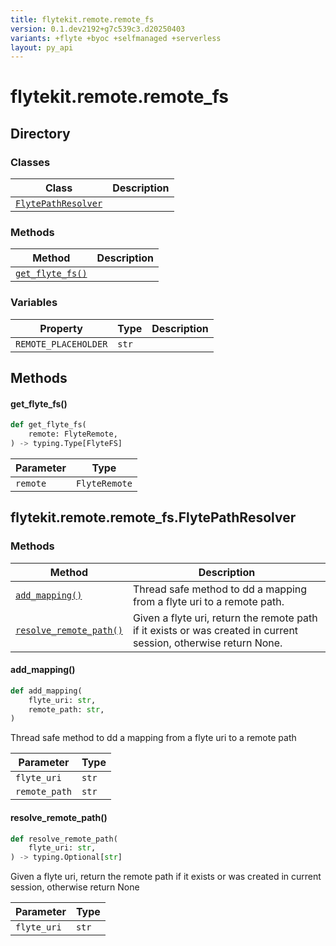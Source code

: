 ```yaml
---
title: flytekit.remote.remote_fs
version: 0.1.dev2192+g7c539c3.d20250403
variants: +flyte +byoc +selfmanaged +serverless
layout: py_api
---
```


# flytekit.remote.remote_fs

## Directory

### Classes

| Class | Description |
|-|-|
| [`FlytePathResolver`](.././flytekit.remote.remote_fs#flytekitremoteremote_fsflytepathresolver) |  |

### Methods

| Method | Description |
|-|-|
| [`get_flyte_fs()`](#get_flyte_fs) |  |


### Variables

| Property | Type | Description |
|-|-|-|
| `REMOTE_PLACEHOLDER` | `str` |  |

## Methods

#### get_flyte_fs()

```python
def get_flyte_fs(
    remote: FlyteRemote,
) -> typing.Type[FlyteFS]
```
| Parameter | Type |
|-|-|
| `remote` | `FlyteRemote` |

## flytekit.remote.remote_fs.FlytePathResolver

### Methods

| Method | Description |
|-|-|
| [`add_mapping()`](#add_mapping) | Thread safe method to dd a mapping from a flyte uri to a remote path. |
| [`resolve_remote_path()`](#resolve_remote_path) | Given a flyte uri, return the remote path if it exists or was created in current session, otherwise return None. |


#### add_mapping()

```python
def add_mapping(
    flyte_uri: str,
    remote_path: str,
)
```
Thread safe method to dd a mapping from a flyte uri to a remote path


| Parameter | Type |
|-|-|
| `flyte_uri` | `str` |
| `remote_path` | `str` |

#### resolve_remote_path()

```python
def resolve_remote_path(
    flyte_uri: str,
) -> typing.Optional[str]
```
Given a flyte uri, return the remote path if it exists or was created in current session, otherwise return None


| Parameter | Type |
|-|-|
| `flyte_uri` | `str` |

